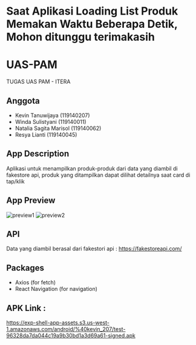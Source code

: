 # Saat Aplikasi Loading List Produk Memakan Waktu Beberapa Detik, Mohon ditunggu terimakasih

# UAS-PAM
TUGAS UAS PAM - ITERA

## Anggota
- Kevin Tanuwijaya (119140207)
- Winda Sulistyani (119140011)
- Natalia Sagita Marisol (119140062)
- Resya Lianti (119140045)

## App Description
Aplikasi untuk menampilkan produk-produk dari data yang diambil di fakestore api, produk yang ditampilkan dapat dilihat detailnya saat card di tap/klik

## App Preview

![preview1](https://user-images.githubusercontent.com/83531961/171098228-0aaacaf8-8069-4e7e-b069-9350d30e96cc.jpeg)
![preview2](https://user-images.githubusercontent.com/83531961/171098541-2ea30b1e-a7cd-48ec-b68a-10273814ae99.jpeg)


## API
Data yang diambil berasal dari fakestori api : https://fakestoreapi.com/

## Packages
- Axios (for fetch)
- React Navigation (for navigation)

## APK Link : 
https://exp-shell-app-assets.s3.us-west-1.amazonaws.com/android/%40kevin_207/test-96328da7da044c19a9b30bd1a3d69a61-signed.apk
